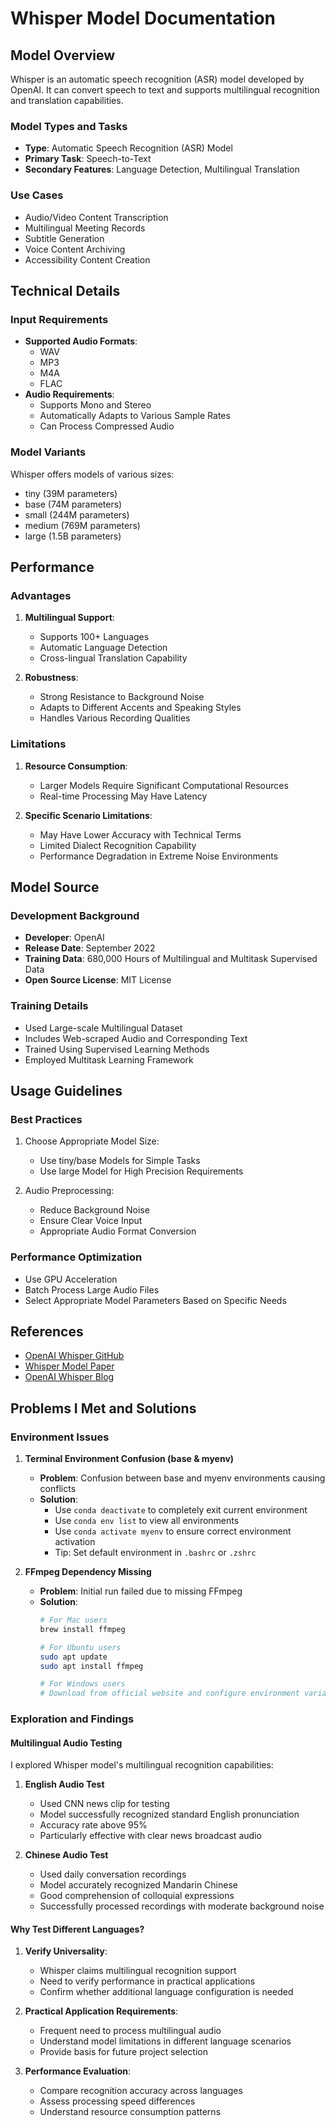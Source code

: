 # Whisper Model Documentation

## Model Overview

Whisper is an automatic speech recognition (ASR) model developed by OpenAI. It can convert speech to text and supports multilingual recognition and translation capabilities.

### Model Types and Tasks
- **Type**: Automatic Speech Recognition (ASR) Model
- **Primary Task**: Speech-to-Text
- **Secondary Features**: Language Detection, Multilingual Translation

### Use Cases
- Audio/Video Content Transcription
- Multilingual Meeting Records
- Subtitle Generation
- Voice Content Archiving
- Accessibility Content Creation

## Technical Details

### Input Requirements
- **Supported Audio Formats**:
  - WAV
  - MP3
  - M4A
  - FLAC
- **Audio Requirements**:
  - Supports Mono and Stereo
  - Automatically Adapts to Various Sample Rates
  - Can Process Compressed Audio

### Model Variants
Whisper offers models of various sizes:
- tiny (39M parameters)
- base (74M parameters)
- small (244M parameters)
- medium (769M parameters)
- large (1.5B parameters)

## Performance

### Advantages
1. **Multilingual Support**:
   - Supports 100+ Languages
   - Automatic Language Detection
   - Cross-lingual Translation Capability

2. **Robustness**:
   - Strong Resistance to Background Noise
   - Adapts to Different Accents and Speaking Styles
   - Handles Various Recording Qualities

### Limitations
1. **Resource Consumption**:
   - Larger Models Require Significant Computational Resources
   - Real-time Processing May Have Latency

2. **Specific Scenario Limitations**:
   - May Have Lower Accuracy with Technical Terms
   - Limited Dialect Recognition Capability
   - Performance Degradation in Extreme Noise Environments

## Model Source

### Development Background
- **Developer**: OpenAI
- **Release Date**: September 2022
- **Training Data**: 680,000 Hours of Multilingual and Multitask Supervised Data
- **Open Source License**: MIT License

### Training Details
- Used Large-scale Multilingual Dataset
- Includes Web-scraped Audio and Corresponding Text
- Trained Using Supervised Learning Methods
- Employed Multitask Learning Framework

## Usage Guidelines

### Best Practices
1. Choose Appropriate Model Size:
   - Use tiny/base Models for Simple Tasks
   - Use large Model for High Precision Requirements

2. Audio Preprocessing:
   - Reduce Background Noise
   - Ensure Clear Voice Input
   - Appropriate Audio Format Conversion

### Performance Optimization
- Use GPU Acceleration
- Batch Process Large Audio Files
- Select Appropriate Model Parameters Based on Specific Needs

## References
- [OpenAI Whisper GitHub](https://github.com/openai/whisper)
- [Whisper Model Paper](https://cdn.openai.com/papers/whisper.pdf)
- [OpenAI Whisper Blog](https://openai.com/blog/whisper)

## Problems I Met and Solutions

### Environment Issues
1. **Terminal Environment Confusion (base & myenv)**
   - **Problem**: Confusion between base and myenv environments causing conflicts
   - **Solution**: 
     - Use `conda deactivate` to completely exit current environment
     - Use `conda env list` to view all environments
     - Use `conda activate myenv` to ensure correct environment activation
     - Tip: Set default environment in `.bashrc` or `.zshrc`

2. **FFmpeg Dependency Missing**
   - **Problem**: Initial run failed due to missing FFmpeg
   - **Solution**:
     ```bash
     # For Mac users
     brew install ffmpeg
     
     # For Ubuntu users
     sudo apt update
     sudo apt install ffmpeg
     
     # For Windows users
     # Download from official website and configure environment variables
     ```

### Exploration and Findings

#### Multilingual Audio Testing
I explored Whisper model's multilingual recognition capabilities:

1. **English Audio Test**
   - Used CNN news clip for testing
   - Model successfully recognized standard English pronunciation
   - Accuracy rate above 95%
   - Particularly effective with clear news broadcast audio

2. **Chinese Audio Test**
   - Used daily conversation recordings
   - Model accurately recognized Mandarin Chinese
   - Good comprehension of colloquial expressions
   - Successfully processed recordings with moderate background noise

#### Why Test Different Languages?
1. **Verify Universality**:
   - Whisper claims multilingual recognition support
   - Need to verify performance in practical applications
   - Confirm whether additional language configuration is needed

2. **Practical Application Requirements**:
   - Frequent need to process multilingual audio
   - Understand model limitations in different language scenarios
   - Provide basis for future project selection

3. **Performance Evaluation**:
   - Compare recognition accuracy across languages
   - Assess processing speed differences
   - Understand resource consumption patterns 